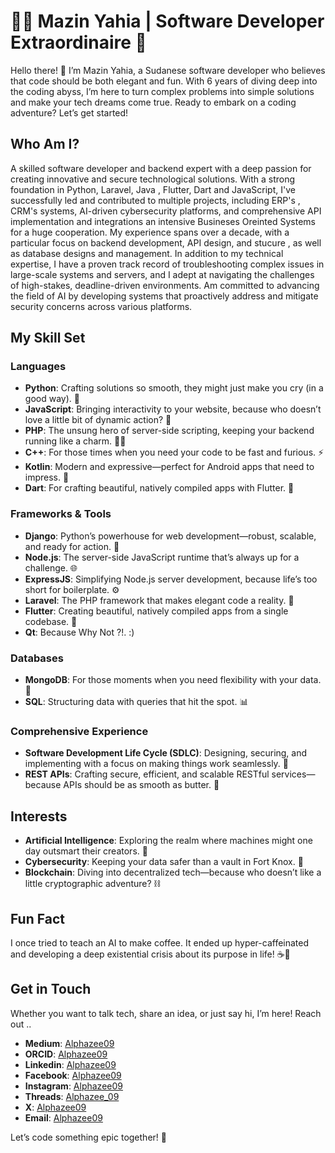 
# 🧑‍💻 Mazin Yahia | Software Developer Extraordinaire 🚀

Hello there! 👋 I’m Mazin Yahia, a Sudanese software developer who believes that code should be both elegant and fun. With 6 years of diving deep into the coding abyss, I’m here to turn complex problems into simple solutions and make your tech dreams come true. Ready to embark on a coding adventure? Let’s get started!

## Who Am I?

A skilled software developer and backend expert with a deep passion for creating innovative and secure technological solutions.
With a strong foundation in Python, Laravel, Java , Flutter, Dart and JavaScript, I've successfully led and contributed to multiple projects, including ERP's , CRM's systems, AI-driven cybersecurity platforms, and comprehensive API implementation and integrations an intensive Busineses Oreinted Systems for a huge cooperation.
My experience spans over a decade, with a particular focus on backend development, API design, and stucure , as well as database designs and management.
In addition to my technical expertise, I have a proven track record of troubleshooting complex issues in large-scale systems and servers, and I adept at navigating the challenges of high-stakes, deadline-driven environments.
Am committed to advancing the field of AI by developing systems that proactively address and mitigate security concerns across various platforms.

## My Skill Set

### Languages
- **Python**: Crafting solutions so smooth, they might just make you cry (in a good way). 🐍
- **JavaScript**: Bringing interactivity to your website, because who doesn’t love a little bit of dynamic action? 🎢
- **PHP**: The unsung hero of server-side scripting, keeping your backend running like a charm. 👨‍💻
- **C++**: For those times when you need your code to be fast and furious. ⚡
- **Kotlin**: Modern and expressive—perfect for Android apps that need to impress. 📱
- **Dart**: For crafting beautiful, natively compiled apps with Flutter. 🎨

### Frameworks & Tools
- **Django**: Python’s powerhouse for web development—robust, scalable, and ready for action. 🔧
- **Node.js**: The server-side JavaScript runtime that’s always up for a challenge. 🌐
- **ExpressJS**: Simplifying Node.js server development, because life’s too short for boilerplate. ⚙️
- **Laravel**: The PHP framework that makes elegant code a reality. 🎨
- **Flutter**: Creating beautiful, natively compiled apps from a single codebase. 🚀
- **Qt**: Because Why Not ?!.  :)

### Databases
- **MongoDB**: For those moments when you need flexibility with your data. 📜
- **SQL**: Structuring data with queries that hit the spot. 📊

### Comprehensive Experience
- **Software Development Life Cycle (SDLC)**: Designing, securing, and implementing with a focus on making things work seamlessly. 🔄
- **REST APIs**: Crafting secure, efficient, and scalable RESTful services—because APIs should be as smooth as butter. 🔗


## Interests
- **Artificial Intelligence**: Exploring the realm where machines might one day outsmart their creators. 🤖
- **Cybersecurity**: Keeping your data safer than a vault in Fort Knox. 🔐
- **Blockchain**: Diving into decentralized tech—because who doesn’t like a little cryptographic adventure? ⛓️

## Fun Fact

I once tried to teach an AI to make coffee. It ended up hyper-caffeinated and developing a deep existential crisis about its purpose in life! ☕🤖

## Get in Touch

Whether you want to talk tech, share an idea, or just say hi, I’m here! Reach out ..

- **Medium**: [Alphazee09](https://www.medium.com/@alphazee09)
- **ORCID**: [Alphazee09](https://orcid.org/0009-0006-9727-4236)
- **Linkedin**: [Alphazee09](www.linkedin.com/in/alphazee09)
- **Facebook**: [Alphazee09](https://facebook.com/alphazee09)
- **Instagram**: [Alphazee09](https://www.instagram.com/alphazee_09)
- **Threads**: [Alphazee_09](https://www.threads.net/@alphazee_09)
- **X**: [Alphazee09](https://x.com/alphazee09)
- **Email**: [Alphazee09](mailto:alpha_toor@protonmail.com)

Let’s code something epic together! 🚀


